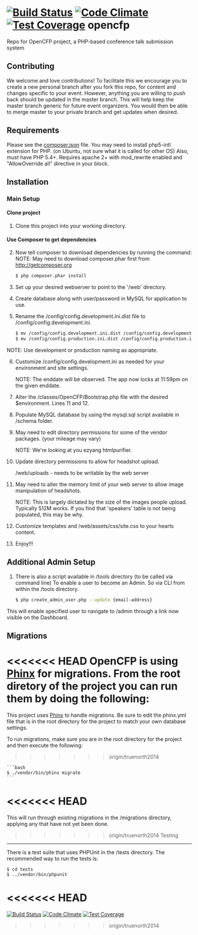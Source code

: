 [![Build Status](https://travis-ci.org/chartjes/opencfp.svg?branch=master)](https://travis-ci.org/chartjes/opencfp)
[![Code Climate](https://codeclimate.com/github/chartjes/opencfp/badges/gpa.svg)](https://codeclimate.com/github/chartjes/opencfp)
[![Test Coverage](https://codeclimate.com/github/chartjes/opencfp/badges/coverage.svg)](https://codeclimate.com/github/chartjes/opencfp)
opencfp
=======

Repo for OpenCFP project, a PHP-based conference talk submission system

Contributing
------------

We welcome and love contributions! To facilitate this we encourage you to create 
a new personal branch after you fork this repo, for content and changes specific to your event. 
However, anything you are willing to push back should be updated in the master branch. This will
help keep the master branch generic for future event organizers. You would then be able to 
merge master to your private branch and get updates when desired.

Requirements
------------

Please see the [composer.json](composer.json) file.
You may need to install php5-intl extension for PHP. (on Ubuntu, not sure what it is called for other OS)
Also, must have PHP 5.4+.
Requires apache 2+ with mod_rewrite enabled and "AllowOverride all" directive in your <Directory> block.

Installation
------------

### Main Setup

#### Clone project

1. Clone this project into your working directory.

#### Use Composer to get dependencies

2. Now tell composer to download dependencies by running the command:
NOTE: May need to download composer.phar first from http://getcomposer.org

    ```bash
    $ php composer.phar install
    ```
3. Set up your desired webserver to point to the '/web' directory.

4. Create database along with user/password in MySQL for application to use.

5. Rename the /config/config.development.ini.dist file to /config/config.development.ini.

    ```bash
    $ mv /config/config.development.ini.dist /config/config.development.ini
    $ mv /config/config.production.ini.dist /config/config.production.ini
    ```
NOTE: Use development or production naming as appropriate.

6. Customize /config/config.development.ini as needed for your environment and site settings.

    NOTE: The enddate will be observed. The app now locks at 11:59pm on the given enddate.

7. Alter the /classes/OpenCFP/Bootstrap.php file with the desired $environment. Lines 11 and 12.

8. Populate MySQL database by using the mysql.sql script available in /schema folder.

9. May need to edit directory permissions for some of the vendor packages. (your mileage may vary)

    NOTE: We're looking at you ezyang htmlpurifier.

10. Update directory permissions to allow for headshot upload.

    /web/uploads - needs to be writable by the web server

11. May need to alter the memory limit of your web server to allow image manipulation of headshots.

    NOTE: This is largely dictated by the size of the images people upload. Typically 512M works.
    If you find that 'speakers' table is not being populated, this may be why.

12. Customize templates and /web/assets/css/site.css to your hearts content.

13. Enjoy!!!


Additional Admin Setup
----------------------

1. There is also a script available in /tools directory (to be called via command line) To enable a user to become an Admin.  So via CLI from within the /tools directory.

    ```bash
    $ php create_admin_user.php --update {email-address}
    ```
This will enable specified user to navigate to /admin through a link now visible on the Dashboard.


Migrations
----------

<<<<<<< HEAD
OpenCFP is using [Phinx](http://phinx.org) for migrations. From the root diretory of the project you can run them by doing the following:
=======
This project uses [Phinx](http://phinx.org) to handle migrations. Be sure to edit the phinx.yml file that is in the root directory for the project to match your own
database settings.

To run migrations, make sure you are in the root directory for the project and then execute the following:
>>>>>>> origin/truenorth2014

    ```bash
    $ ./vendor/bin/phinx migrate
    ```

<<<<<<< HEAD
=======
This will run through existing migrations in the /migrations directory, applying any that have not yet been done.


>>>>>>> origin/truenorth2014
Testing
-------

There is a test suite that uses PHPUnit in the /tests directory. The recommended way to run the tests is:


    $ cd tests
    $ ../vendor/bin/phpunit
<<<<<<< HEAD
=======

[![Build Status](https://travis-ci.org/chartjes/opencfp.svg?branch=master)](https://travis-ci.org/chartjes/opencfp)
[![Code Climate](https://codeclimate.com/github/chartjes/opencfp/badges/gpa.svg)](https://codeclimate.com/github/chartjes/opencfp)
[![Test Coverage](https://codeclimate.com/github/chartjes/opencfp/badges/coverage.svg)](https://codeclimate.com/github/chartjes/opencfp)
>>>>>>> origin/truenorth2014
